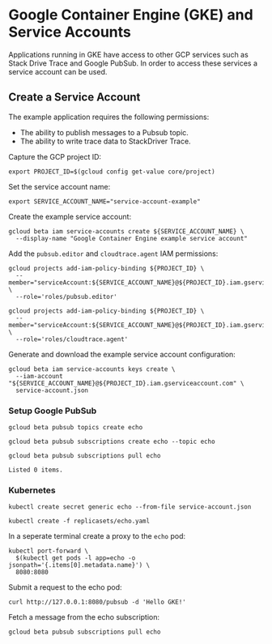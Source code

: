 # Google Container Engine (GKE) and Service Accounts

Applications running in GKE have access to other GCP services such as Stack Drive Trace and Google PubSub. In order to access these services a service account can be used.

## Create a Service Account

The example application requires the following permissions:

* The ability to publish messages to a Pubsub topic.
* The ability to write trace data to StackDriver Trace.

Capture the GCP project ID:

```
export PROJECT_ID=$(gcloud config get-value core/project)
```

Set the service account name:

```
export SERVICE_ACCOUNT_NAME="service-account-example"
```

Create the example service account:

```
gcloud beta iam service-accounts create ${SERVICE_ACCOUNT_NAME} \
  --display-name "Google Container Engine example service account"
```

Add the `pubsub.editor` and `cloudtrace.agent` IAM permissions:

```
gcloud projects add-iam-policy-binding ${PROJECT_ID} \
  --member="serviceAccount:${SERVICE_ACCOUNT_NAME}@${PROJECT_ID}.iam.gserviceaccount.com" \
  --role='roles/pubsub.editor'
```

```
gcloud projects add-iam-policy-binding ${PROJECT_ID} \
  --member="serviceAccount:${SERVICE_ACCOUNT_NAME}@${PROJECT_ID}.iam.gserviceaccount.com" \
  --role='roles/cloudtrace.agent'
```

Generate and download the example service account configuration:

```
gcloud beta iam service-accounts keys create \
  --iam-account "${SERVICE_ACCOUNT_NAME}@${PROJECT_ID}.iam.gserviceaccount.com" \
  service-account.json
```

### Setup Google PubSub

```
gcloud beta pubsub topics create echo
``` 

```
gcloud beta pubsub subscriptions create echo --topic echo
```

```
gcloud beta pubsub subscriptions pull echo
```

```
Listed 0 items.
```

### Kubernetes

```
kubectl create secret generic echo --from-file service-account.json
```

```
kubectl create -f replicasets/echo.yaml
```

In a seperate terminal create a proxy to the `echo` pod:

```
kubectl port-forward \
  $(kubectl get pods -l app=echo -o jsonpath='{.items[0].metadata.name}') \
  8080:8080
```

Submit a request to the echo pod:

```
curl http://127.0.0.1:8080/pubsub -d 'Hello GKE!'
```

Fetch a message from the echo subscription:

```
gcloud beta pubsub subscriptions pull echo
```